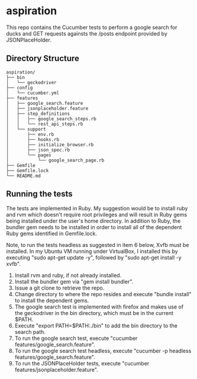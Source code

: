 # aspiration

This repo contains the Cucumber tests to perform a google search for ducks and
GET requests againsts the /posts endpoint provided by JSONPlaceHolder.

## Directory Structure

```
aspiration/
├── bin
│   └── geckodriver	
├── config
│   └── cucumber.yml
├── features			
│   ├── google_search.feature		
│   ├── jsonplaceholder.feature
│   ├── step_definitions
│   │   ├── google_search_steps.rb
│   │   └── rest_api_steps.rb
│   └── support
│       ├── env.rb
│       ├── hooks.rb
│       ├── initialize_browser.rb
│       ├── json_spec.rb
│       └── pages
│           └── google_search_page.rb
├── Gemfile
├── Gemfile.lock
└── README.md
```

## Running the tests

The tests are implemented in Ruby.  My suggestion would be to install ruby and rvm which doesn't require root privileges
and will result in Ruby gems being installed under the user's home directory.  In addition to Ruby, the bundler gem needs 
to be installed in order to install all of the dependent Ruby gems identified in Gemfile.lock.

Note, to run the tests headless as suggested in item 6 below, Xvfb must be installed.  In my Ubuntu VM running under
VirtualBox, I installed this by executing "sudo apt-get update -y", followed by "sudo apt-get install -y xvfb".

1.  Install rvm and ruby, if not already installed.
2.  Install the bundler gem via "gem install bundler".
3.  Issue a git clone to retrieve the repo.
4.  Change directory to where the repo resides and execute "bundle install" to install the dependent gems.
5.  The google search test is implemented with firefox and makes use of the geckodriver in the bin directory, which must be in the current $PATH.
6.  Execute "export PATH=$PATH:./bin" to add the bin directory to the search path.
7.  To run the google search test, execute "cucumber features/google_search.feature".
8.  To run the google search test headless, execute "cucumber -p headless features/google_search.feature".
9.  To run the JSONPlaceHolder tests, execute "cucumber features/jsonplaceholder.feature".

